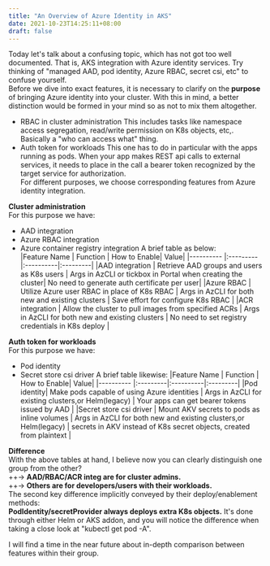 ```yaml
---
title: "An Overview of Azure Identity in AKS"
date: 2021-10-23T14:25:11+08:00
draft: false
---
```

Today let's talk about a confusing topic, which has not got too well documented. That is, AKS integration with Azure identity services. Try thinking of "managed AAD, pod identity, Azure RBAC, secret csi, etc" to confuse yourself.  
Before we dive into exact features, it is necessary to clarify on the **purpose** of bringing Azure identity into your cluster. With this in mind, a better distinction would be formed in your mind so as not to mix them altogether.  
- RBAC in cluster administration
This includes tasks like namespace access segregation, read/write permission on K8s objects, etc,. Basically a "who can access what" thing.  
- Auth token for workloads
This one has to do in particular with the apps running as pods. When your app makes REST api calls to external services, it needs to place in the call a bearer token recognized by the target service for authorization.  
For different purposes, we choose corresponding features from Azure identity integration.  

**Cluster administration**  
For this purpose we have:  
- AAD integration
- Azure RBAC integration
- Azure container registry integration
A brief table as below:  
|Feature Name | Function | How to Enable| Value|
|---------- |:---------|:----------|:---------|
|AAD integration | Retrieve AAD groups and users as K8s users | Args in AzCLI or tickbox in Portal when creating the cluster| No need to generate auth certificate per user|
|Azure RBAC | Utilize Azure user RBAC in place of K8s RBAC | Args in AzCLI for both new and existing clusters | Save effort for configure K8s RBAC |
|ACR integration | Allow the cluster to pull images from specified ACRs | Args in AzCLI for both new and existing clusters | No need to set registry credentials in K8s deploy |

**Auth token for workloads**  
For this purpose we have:  
- Pod identity
- Secret store csi driver
A brief table likewise:
|Feature Name | Function | How to Enable| Value|
|---------- |:---------|:----------|:---------|
|Pod identity| Make pods capable of using Azure identities | Args in AzCLI for existing clusters,or Helm(legacy) | Your apps can get bearer tokens issued by AAD |
|Secret store csi driver | Mount AKV secrets to pods as inline volumes | Args in AzCLI for both new and existing clusters,or Helm(legacy) | secrets in AKV instead of K8s secret objects, created from plaintext |

**Difference**  
With the above tables at hand, I believe now you can clearly distinguish one group from the other?  
++-> **AAD/RBAC/ACR integ are for cluster admins.**  
++-> **Others are for developers/users with their workloads.**  
The second key difference implicitly conveyed by their deploy/enablement methods:  
**PodIdentity/secretProvider always deploys extra K8s objects.** It's done through either Helm or AKS addon, and you will notice the difference when taking a close look at "kubectl get pod -A".  

I will find a time in the near future about in-depth comparison between features within their group.  